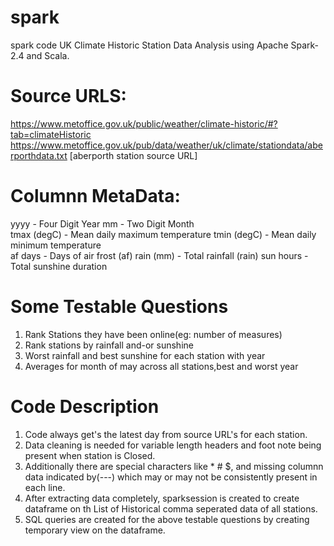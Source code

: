 # spark
spark code
UK Climate Historic Station Data Analysis using Apache Spark-2.4 and Scala.

Source URLS:  
============
https://www.metoffice.gov.uk/public/weather/climate-historic/#?tab=climateHistoric
https://www.metoffice.gov.uk/pub/data/weather/uk/climate/stationdata/aberporthdata.txt [aberporth station source URL]

Columnn MetaData:
================
yyyy 			    -	  Four Digit Year
mm 			      -   Two Digit Month   
tmax (degC) 	-  	Mean daily maximum temperature 
tmin (degC) 	-  	Mean daily minimum temperature    
af days 		  -   Days of air frost (af)
rain (mm) 	  -   Total rainfall (rain)
sun hours 	  -   Total sunshine duration

Some Testable Questions
========================
 1. Rank Stations they have been online(eg: number of measures)  
 2. Rank stations by rainfall and-or sunshine
 3. Worst rainfall and best sunshine for each station with year
 4. Averages for month of may across all stations,best and worst year

Code Description
=================
 1. Code always get's the latest day from source URL's for each station.
 2. Data cleaning is needed for variable length headers and foot note being present when station is Closed.
 3. Additionally there are special characters like * # $, and missing columnn data indicated by(---) which may or may not be consistently  present in each line.
 4. After extracting data completely, sparksession is created to create dataframe on th List of Historical comma seperated data of all stations.
 5. SQL queries are created for the above testable questions by creating temporary view on the dataframe. 
